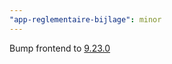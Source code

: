```yaml
---
"app-reglementaire-bijlage": minor
---
```


Bump frontend to [9.23.0](https://github.com/lblod/frontend-reglementaire-bijlage/releases/tag/v9.23.0)
